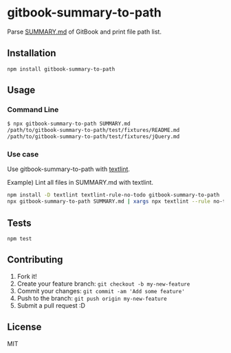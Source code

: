 # gitbook-summary-to-path

Parse [SUMMARY.md](https://github.com/GitbookIO/gitbook#book-format "SUMMARY.md") of GitBook and print file path list.

## Installation

    npm install gitbook-summary-to-path

## Usage

### Command Line

```sh
$ npx gitbook-summary-to-path SUMMARY.md
/path/to/gitbook-summary-to-path/test/fixtures/README.md
/path/to/gitbook-summary-to-path/test/fixtures/jQuery.md
```

### Use case

Use gitbook-summary-to-path with [textlint](https://github.com/azu/textlint "textlint").

Example) Lint all files in SUMMARY.md with textlint.

```sh
npm install -D textlint textlint-rule-no-todo gitbook-summary-to-path
npx gitbook-summary-to-path SUMMARY.md | xargs npx textlint --rule no-todo
```

## Tests

    npm test

## Contributing

1. Fork it!
2. Create your feature branch: `git checkout -b my-new-feature`
3. Commit your changes: `git commit -am 'Add some feature'`
4. Push to the branch: `git push origin my-new-feature`
5. Submit a pull request :D

## License

MIT
